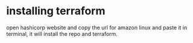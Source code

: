 # installing terraform
open hashicorp website and copy the url for amazon linux and paste it in terminal, it will install the repo and terraform.

